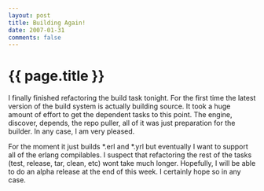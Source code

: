 ```yaml
---
layout: post
title: Building Again!
date: 2007-01-31
comments: false
---
```


{{ page.title }}
================

I finally finished refactoring the build task tonight. For the first
time the latest version of the build system is actually building
source. It took a huge amount of effort to get the dependent tasks to
this point. The engine, discover, depends, the repo puller, all of it
was just preparation for the builder. In any case, I am very pleased.

For the moment it just builds *.erl and *.yrl but eventually I want to
support all of the erlang compilables. I suspect that refactoring the
rest of the tasks (test, release, tar, clean, etc) wont take much
longer. Hopefully, I will be able to do an alpha release at the end of
this week. I certainly hope so in any case.
